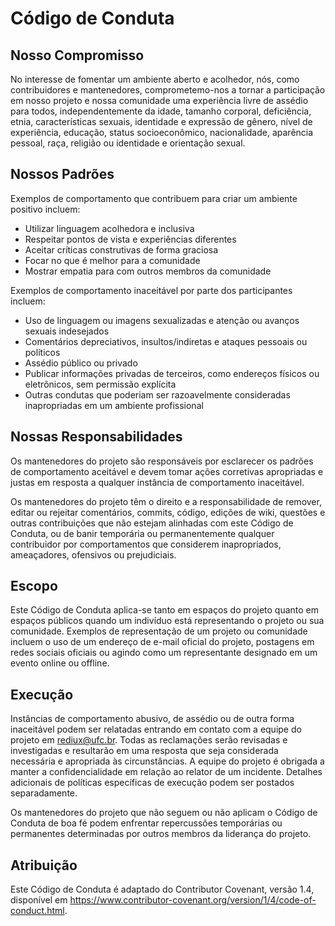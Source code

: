 # Código de Conduta

## Nosso Compromisso

No interesse de fomentar um ambiente aberto e acolhedor, nós, como contribuidores e mantenedores, comprometemo-nos a tornar a participação em nosso projeto e nossa comunidade uma experiência livre de assédio para todos, independentemente da idade, tamanho corporal, deficiência, etnia, características sexuais, identidade e expressão de gênero, nível de experiência, educação, status socioeconômico, nacionalidade, aparência pessoal, raça, religião ou identidade e orientação sexual.

## Nossos Padrões

Exemplos de comportamento que contribuem para criar um ambiente positivo incluem:

- Utilizar linguagem acolhedora e inclusiva
- Respeitar pontos de vista e experiências diferentes
- Aceitar críticas construtivas de forma graciosa
- Focar no que é melhor para a comunidade
- Mostrar empatia para com outros membros da comunidade

Exemplos de comportamento inaceitável por parte dos participantes incluem:

- Uso de linguagem ou imagens sexualizadas e atenção ou avanços sexuais indesejados
- Comentários depreciativos, insultos/indiretas e ataques pessoais ou políticos
- Assédio público ou privado
- Publicar informações privadas de terceiros, como endereços físicos ou eletrônicos, sem permissão explícita
- Outras condutas que poderiam ser razoavelmente consideradas inapropriadas em um ambiente profissional

## Nossas Responsabilidades

Os mantenedores do projeto são responsáveis por esclarecer os padrões de comportamento aceitável e devem tomar ações corretivas apropriadas e justas em resposta a qualquer instância de comportamento inaceitável.

Os mantenedores do projeto têm o direito e a responsabilidade de remover, editar ou rejeitar comentários, commits, código, edições de wiki, questões e outras contribuições que não estejam alinhadas com este Código de Conduta, ou de banir temporária ou permanentemente qualquer contribuidor por comportamentos que considerem inapropriados, ameaçadores, ofensivos ou prejudiciais.

## Escopo

Este Código de Conduta aplica-se tanto em espaços do projeto quanto em espaços públicos quando um indivíduo está representando o projeto ou sua comunidade. Exemplos de representação de um projeto ou comunidade incluem o uso de um endereço de e-mail oficial do projeto, postagens em redes sociais oficiais ou agindo como um representante designado em um evento online ou offline.

## Execução

Instâncias de comportamento abusivo, de assédio ou de outra forma inaceitável podem ser relatadas entrando em contato com a equipe do projeto em rediux@ufc.br. Todas as reclamações serão revisadas e investigadas e resultarão em uma resposta que seja considerada necessária e apropriada às circunstâncias. A equipe do projeto é obrigada a manter a confidencialidade em relação ao relator de um incidente. Detalhes adicionais de políticas específicas de execução podem ser postados separadamente.

Os mantenedores do projeto que não seguem ou não aplicam o Código de Conduta de boa fé podem enfrentar repercussões temporárias ou permanentes determinadas por outros membros da liderança do projeto.

## Atribuição

Este Código de Conduta é adaptado do Contributor Covenant, versão 1.4, disponível em https://www.contributor-covenant.org/version/1/4/code-of-conduct.html.
